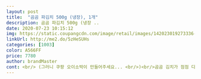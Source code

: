 ```yaml
---
layout: post 
title:  "곰곰 파김치 500g (냉장), 1개" 
description: 곰곰 파김치 500g (냉장 ..
date: 2020-07-23 10:15:12 
img: https://static.coupangcdn.com/image/retail/images/142023019273336-bd70245a-6624-44b9-a835-4ca7b8adf106.jpg 
linkUrl: http://me2.do/5zHeSUHs 
categories: [1003] 
color: A566FF 
price: 7780 
author: brandMaster 
cont: <br/> (그러니 쿠팡 오이소박이 만들어주세요... <br/>)<br/>곰곰 김치가 점점 다양해지고 퀄이 좋아지는거같아요!!<br/>라면에 파김치 조합은 크... <br/> 평소에도 파김치때문에 라면 먹는다 할정도로ㅋㅋ 좋아하는데.<br/>.<br/> 역시 최곤것같아요<br/>봉지 안에 세 단으로 묶여저사 담겨있습니다<br/>아직 많이 익지는 않았는데 익으면 엄청나게 맛있을(??)<br/>양념도 낙낙히 들어있어 마르지않아요<br/>양념이 진짜 맛있어요.<br/>.<br/><br/>양도많고 맛도있고 반찬으로 아주 딱입니다!<br/>양이 적을줄알고 작은 반찬통 꺼냈다가 모자라서<br/>이것만 있으면 밥한끼 뚝딱이에요<br/>자취팁) 요거 코멧 냉동밥그릇 두개에 소분하면 딱입니다!!<br/>적당히 맵고 적당히 감칠맛나는 싱싱한 파김치입니다!<br/>지금도 아주 야악간 익었지만<br/>짠거 싫어하는데 짜지도않고<br/>최고에요!<br/> 
---
```

 